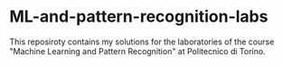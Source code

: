 # ML-and-pattern-recognition-labs
This reposiroty contains my solutions for the laboratories of the course "Machine Learning and Pattern Recognition" at Politecnico di Torino.
